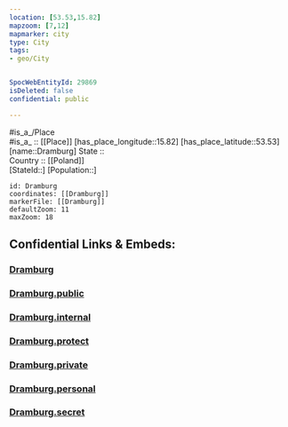 ```yaml
---
location: [53.53,15.82] 
mapzoom: [7,12] 
mapmarker: city 
type: City
tags:
- geo/City


SpocWebEntityId: 29869
isDeleted: false
confidential: public

---
```

#is_a_/Place  
#is_a_ :: [[Place]] 
[has_place_longitude::15.82] 
[has_place_latitude::53.53] 
[name::Dramburg] 
State ::  
Country :: [[Poland]]  
[StateId::] 
[Population::] 



```leaflet
id: Dramburg
coordinates: [[Dramburg]] 
markerFile: [[Dramburg]] 
defaultZoom: 11 
maxZoom: 18
```


## Confidential Links & Embeds: 

### [Dramburg](/_Standards/Earth/Continent/Europe/Europe~East/Poland/Provinces~Poland/West_Pomeranian/City/Dramburg.md) 

### [Dramburg.public](/_public/Earth/Continent/Europe/Europe~East/Poland/Provinces~Poland/West_Pomeranian/City/Dramburg.public.md) 

### [Dramburg.internal](/_internal/Earth/Continent/Europe/Europe~East/Poland/Provinces~Poland/West_Pomeranian/City/Dramburg.internal.md) 

### [Dramburg.protect](/_protect/Earth/Continent/Europe/Europe~East/Poland/Provinces~Poland/West_Pomeranian/City/Dramburg.protect.md) 

### [Dramburg.private](/_private/Earth/Continent/Europe/Europe~East/Poland/Provinces~Poland/West_Pomeranian/City/Dramburg.private.md) 

### [Dramburg.personal](/_personal/Earth/Continent/Europe/Europe~East/Poland/Provinces~Poland/West_Pomeranian/City/Dramburg.personal.md) 

### [Dramburg.secret](/_secret/Earth/Continent/Europe/Europe~East/Poland/Provinces~Poland/West_Pomeranian/City/Dramburg.secret.md)

